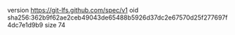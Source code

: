 version https://git-lfs.github.com/spec/v1
oid sha256:362b9f62ae2ceb49043de65488b5926d37dc2e67570d25f277697f4dc7e1d9b9
size 74
